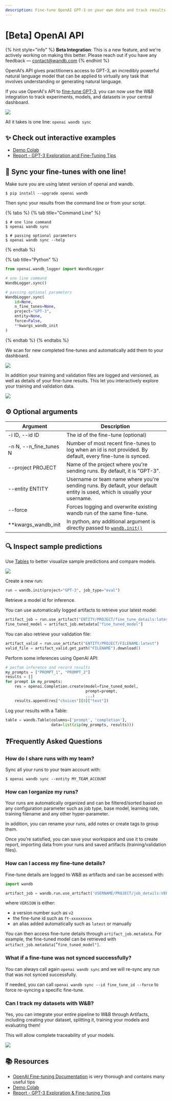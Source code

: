```yaml
---
description: Fine-tune OpenAI GPT-3 on your own data and track results with W&B
---
```


# \[Beta] OpenAI API

{% hint style="info" %}
**Beta Integration**: This is a new feature, and we're actively working on making this better. Please reach out if you have any feedback — contact@wandb.com
{% endhint %}

OpenAI’s API gives practitioners access to GPT-3, an incredibly powerful natural language model that can be applied to virtually any task that involves understanding or generating natural language.

If you use OpenAI's API to [fine-tune GPT-3](https://beta.openai.com/docs/guides/fine-tuning), you can now use the W\&B integration to track experiments, models, and datasets in your central dashboard.

![](<../../../.gitbook/assets/image (171) (1).png>)

All it takes is one line: `openai wandb sync`

## :sparkles: Check out interactive examples

* [Demo Colab](http://wandb.me/openai-colab)
* [Report - GPT-3 Exploration and Fine-Tuning Tips](http://wandb.me/openai-report)

## :tada: Sync your fine-tunes with one line!

Make sure you are using latest version of openai and wandb.

```shell-session
$ pip install --upgrade openai wandb
```

Then sync your results from the command line or from your script.

{% tabs %}
{% tab title="Command Line" %}
```shell-session
$ # one line command
$ openai wandb sync

$ # passing optional parameters
$ openai wandb sync --help
```
{% endtab %}

{% tab title="Python" %}
```python
from openai.wandb_logger import WandbLogger

# one line command
WandbLogger.sync()

# passing optional parameters
WandbLogger.sync(
    id=None,
    n_fine_tunes=None,
    project="GPT-3",
    entity=None,
    force=False,
    **kwargs_wandb_init
)
```
{% endtab %}
{% endtabs %}

We scan for new completed fine-tunes and automatically add them to your dashboard.

![](<../../../.gitbook/assets/image (173).png>)

In addition your training and validation files are logged and versioned, as well as details of your fine-tune results. This let you interactively explore your training and validation data.

![](<../../../.gitbook/assets/image (172).png>)

## :gear: Optional arguments

| Argument                 | Description                                                                                                               |
| ------------------------ | ------------------------------------------------------------------------------------------------------------------------- |
| -i ID, --id ID           | The id of the fine-tune (optional)                                                                                        |
| -n N, --n\_fine\_tunes N | Number of most recent fine-tunes to log when an id is not provided. By default, every fine-tune is synced.                |
| --project PROJECT        | Name of the project where you're sending runs. By default, it is "GPT-3".                                                 |
| --entity ENTITY          | Username or team name where you're sending runs. By default, your default entity is used, which is usually your username. |
| --force                  | Forces logging and overwrite existing wandb run of the same fine-tune.                                                    |
| \*\*kwargs\_wandb\_init  | In python, any additional argument is directly passed to [`wandb.init()`](../../../ref/python/init.md)                    |

## 🔍 Inspect sample predictions

Use [Tables](../../data-vis/) to better visualize sample predictions and compare models.

![](<../../../.gitbook/assets/image (162).png>)

Create a new run:

```python
run = wandb.init(project="GPT-3", job_type="eval")
```

Retrieve a model id for inference.

You can use automatically logged artifacts to retrieve your latest model:

```python
artifact_job = run.use_artifact("ENTITY/PROJECT/fine_tune_details:latest")
fine_tuned_model = artifact_job.metadata["fine_tuned_model"]
```

You can also retrieve your validation file:

```python
artifact_valid = run.use_artifact("ENTITY/PROJECT/FILENAME:latest")
valid_file = artifact_valid.get_path("FILENAME").download()
```

Perform some inferences using OpenAI API:

```python
# perfom inference and record results
my_prompts = ["PROMPT_1", "PROMPT_2"]
results = []
for prompt in my_prompts:
    res = openai.Completion.create(model=fine_tuned_model,
                                   prompt=prompt,
                                   ...)
    results.append(res["choices"][0]["text"])
```

Log your results with a Table:

```python
table = wandb.Table(columns=['prompt', 'completion'],
                    data=list(zip(my_prompts, results)))
```

## :question:Frequently Asked Questions

### How do I share runs with my team?

Sync all your runs to your team account with:

```shell-session
$ openai wandb sync --entity MY_TEAM_ACCOUNT
```

### How can I organize my runs?

Your runs are automatically organized and can be filtered/sorted based on any configuration parameter such as job type, base model, learning rate, training filename and any other hyper-parameter.

In addition, you can rename your runs, add notes or create tags to group them.

Once you’re satisfied, you can save your workspace and use it to create report, importing data from your runs and saved artifacts (training/validation files).

### How can I access my fine-tune details?

Fine-tune details are logged to W\&B as artifacts and can be accessed with:

```python
import wandb

artifact_job = wandb.run.use_artifact('USERNAME/PROJECT/job_details:VERSION')
```

where `VERSION` is either:

* a version number such as `v2`
* the fine-tune id such as `ft-xxxxxxxxx`
* an alias added automatically such as `latest` or manually

You can then access fine-tune details through `artifact_job.metadata`. For example, the fine-tuned model can be retrieved with `artifact_job.metadata[`"`fine_tuned_model"]`.

### What if a fine-tune was not synced successfully?

You can always call again `openai wandb sync` and we will re-sync any run that was not synced successfully.

If needed, you can call `openai wandb sync --id fine_tune_id --force` to force re-syncing a specific fine-tune.

### Can I track my datasets with W\&B?

Yes, you can integrate your entire pipeline to W\&B through Artifacts, including creating your dataset, splitting it, training your models and evaluating them!

This will allow complete traceability of your models.

![](<../../../.gitbook/assets/image (169).png>)

## :books: Resources

* [OpenAI Fine-tuning Documentation](https://beta.openai.com/docs/guides/fine-tuning) is very thorough and contains many useful tips
* [Demo Colab](http://wandb.me/openai-colab)
* [Report - GPT-3 Exploration & Fine-tuning Tips](http://wandb.me/openai-report)
